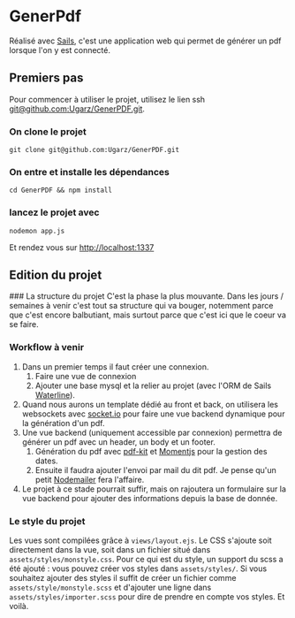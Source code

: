# GenerPdf

Réalisé avec [Sails](http://sailsjs.org), c'est une application web qui permet de générer un pdf lorsque l'on y est connecté.

## Premiers pas
Pour commencer à utiliser le projet, utilisez le lien ssh [git@github.com:Ugarz/GenerPDF.git](http://git@github.com:Ugarz/GenerPDF.git).

### On clone le projet
```
git clone git@github.com:Ugarz/GenerPDF.git
```

### On entre et installe les dépendances
```
cd GenerPDF && npm install
```

### lancez le projet avec 
```
nodemon app.js
```
Et rendez vous sur [http://localhost:1337](http://localhost:1337)

## Edition du projet

### La structure du projet
C'est la phase la plus mouvante.
Dans les jours / semaines à venir c'est tout sa structure qui va bouger, notemment parce que c'est encore balbutiant, mais surtout parce que c'est ici que le coeur va se faire.

### Workflow à venir
1. Dans un premier temps il faut créer une connexion.
	1. Faire une vue de connexion
	2. Ajouter une base mysql et la relier au projet (avec l'ORM de Sails [Waterline](https://github.com/balderdashy/waterline)).
2. Quand nous aurons un template dédié au front et back, on utilisera les websockets avec [socket.io](http://socket.io) pour faire une vue backend dynamique pour la génération d'un pdf.
3. Une vue backend (uniquement accessible par connexion) permettra de générer un pdf avec un header, un body et un footer.
	1. Génération du pdf avec [pdf-kit](https://github.com/pdfkit/pdfkit) et [Momentjs](http://momentjs.com/) pour la gestion des dates.
	2. Ensuite il faudra ajouter l'envoi par mail du dit pdf. Je pense qu'un petit [Nodemailer](https://github.com/andris9/Nodemailer) fera l'affaire.
4. Le projet à ce stade pourrait suffir, mais on rajoutera un formulaire sur la vue backend pour ajouter des informations depuis la base de donnée.


### Le style du projet
Les vues sont compilées grâce à `views/layout.ejs`.
Le CSS s'ajoute soit directement dans la vue, soit dans un fichier situé dans `assets/styles/monstyle.css`.
Pour ce qui est du style, un support du scss a été ajouté : vous pouvez créer vos styles dans `assets/styles/`. Si vous souhaitez ajouter des styles il suffit de créer un fichier comme `assets/style/monstyle.scss` et d'ajouter une ligne dans `assets/styles/importer.scss` pour dire de prendre en compte vos styles. Et voilà.